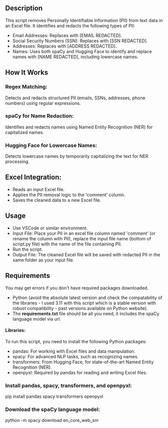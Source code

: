 ## Description
This script removes Personally Identifiable Information (PII) from text data in an Excel file. It identifies and redacts the following types of PII:

- Email Addresses: Replaces with [EMAIL REDACTED].
- Social Security Numbers (SSN): Replaces with [SSN REDACTED].
- Addresses: Replaces with [ADDRESS REDACTED].
- Names: Uses both spaCy and Hugging Face to identify and replace names with [NAME REDACTED], including lowercase names.

## How It Works
### Regex Matching:
Detects and redacts structured PII (emails, SSNs, addresses, phone numbers) using regular expressions.

### spaCy for Name Redaction:
Identifies and redacts names using Named Entity Recognition (NER) for capitalized names.

### Hugging Face for Lowercase Names:
Detects lowercase names by temporarily capitalizing the text for NER processing.

## Excel Integration:
- Reads an input Excel file.
- Applies the PII removal logic to the 'comment' column.
- Saves the cleaned data to a new Excel file.
## Usage
- Use VSCode or similar environment. 
- Input File: Place your PII in an excel file column named 'comment' (or rename the column with PII), replace the input file name (bottom of script.py file) with the name of the file containing PII. 
- Run the script.
- Output File: The cleaned Excel file will be saved with redacted PII in the same folder as your input file.

## Requirements
You may get errors if you don't have required packages downloaded. 
- Python (avoid the absolute latest version and check the compatability of the libraries - I used 3.11 with this script which is a stable version with robust compatibility - past versions available on Python website).
- The **requirements.txt** file should be all you need, it includes the spaCy language model via url. 
#### Libraries:
To run this script, you need to install the following Python packages:

- pandas: For working with Excel files and data manipulation.
- spacy: For advanced NLP tasks, such as recognizing names.
- transformers: From Hugging Face, for state-of-the-art Named Entity Recognition (NER).
- openpyxl: Required by pandas for reading and writing Excel files.

### **Install pandas, spacy, transformers, and openpyxl:** 
pip install pandas spacy transformers openpyxl
### **Download the spaCy language model:** 
python -m spacy download en_core_web_sm
